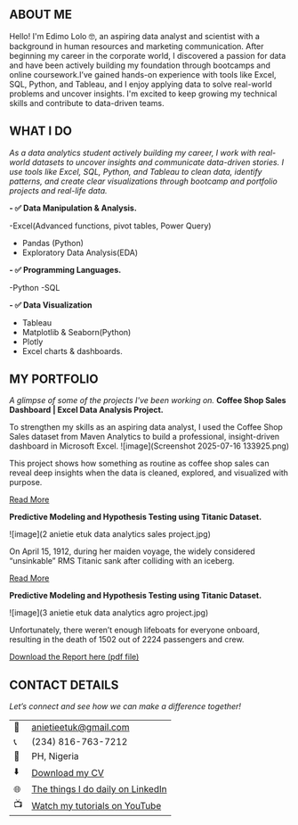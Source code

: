<!--Section 1: Introduce your self-->
## ABOUT ME

Hello! I'm Edimo Lolo 🤓,  an aspiring data analyst and scientist with a background in human resources and marketing communication. After beginning my career in the corporate world, I discovered a passion for data and have been actively building my foundation through bootcamps and online coursework.I’ve gained hands-on experience with tools like Excel, SQL, Python, and Tableau, and I enjoy applying data to solve real-world problems and uncover insights. I'm excited to keep growing my technical skills and contribute to data-driven teams.


<!--Mention your top/relevant skills here - core and soft skills-->
## WHAT I DO

*As a data analytics student actively building my career, I work with real-world datasets to uncover insights and communicate data-driven stories. I use tools like Excel, SQL, Python, and Tableau to clean data, identify patterns, and create clear visualizations through bootcamp and portfolio projects and real-life data.*

**- ✅ Data Manipulation & Analysis.**

-Excel(Advanced functions, pivot tables, Power  Query)
- Pandas (Python)
- Exploratory Data Analysis(EDA)

**- ✅ Programming Languages.**

-Python
-SQL

**- ✅  Data Visualization**
- Tableau
- Matplotlib & Seaborn(Python)
- Plotly
- Excel charts & dashboards.

<!--Section 2: List 3-4 key projects-->
## MY PORTFOLIO 

*A glimpse of some of the projects I've been working on.*
**Coffee Shop Sales Dashboard | Excel Data Analysis Project.**

To strengthen my skills as an aspiring data analyst, I used the Coffee Shop Sales dataset from Maven Analytics to build a professional, insight-driven dashboard in Microsoft Excel.
![image](Screenshot 2025-07-16 133925.png)

 This project shows how something as routine as coffee shop sales can reveal deep insights when the data is cleaned, explored, and visualized with purpose.


[Read More](https://www.linkedin.com/pulse/predictive-modeling-hypothesis-testing-using-titanic-dataset-anietie/)

**Predictive Modeling and Hypothesis Testing using Titanic Dataset.**

![image](2 anietie etuk data analytics sales project.jpg)

On April 15, 1912, during her maiden voyage, the widely considered “unsinkable” RMS Titanic sank after colliding with an iceberg. 

[Read More](https://www.linkedin.com/pulse/predictive-modeling-hypothesis-testing-using-titanic-dataset-anietie/)

**Predictive Modeling and Hypothesis Testing using Titanic Dataset.**

![image](3 anietie etuk data analytics agro project.jpg)

Unfortunately, there weren’t enough lifeboats for everyone onboard, resulting in the death of 1502 out of 2224 passengers and crew. 

<a href="17 How to Present Data to Executives by Anietie Etuk.pdf">Download the Report here (pdf file)</a>


## CONTACT DETAILS

*Let’s connect and see how we can make a difference together!*
<table>
  <tbody>
    <tr>
      <td>📧</td>
      <td><a href="mailto:anietieetuk@gmail.com">anietieetuk@gmail.com</a></td>
    </tr>
    <tr>
      <td>📞</td>
      <td>(234) 816-763-7212</td>
    </tr>
    <tr>
      <td>📍</td>
      <td>PH, Nigeria</td>
    </tr>
    <tr>
      <td>⬇️</td>
      <td><a href="https://etuk123456.github.io/portfolio1/docs/Profile.pdf">Download my CV</a></td>
    </tr>
    <tr>
      <td>🌐</td>
      <td><a href="https://linkedin.com/in/etukanietie">The things I do daily on LinkedIn</a></td>
    </tr>
    <tr>
      <td>📺</td>
      <td><a href="https://www.youtube.com/@LearnwithEtuk">Watch my tutorials on YouTube</a></td>
    </tr>
  </tbody>
</table>

   




